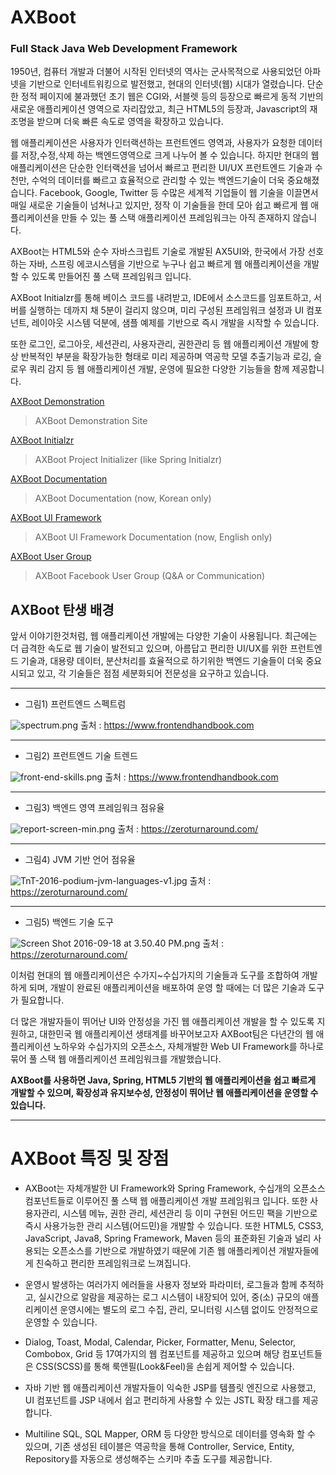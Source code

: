 # AXBoot
### Full Stack Java Web Development Framework

1950년, 컴퓨터 개발과 더불어 시작된 인터넷의 역사는 군사목적으로 사용되었던 아파넷을 기반으로 인터네트워킹으로 발전했고, 현대의 인터넷(웹) 시대가 열렸습니다. 단순한 정적 페이지에 불과했던 초기 웹은 CGI와, 서블렛 등의 등장으로 빠르게 동적 기반의 새로운 애플리케이션 영역으로 자리잡았고, 최근 HTML5의 등장과, Javascript의 재조명을 받으며 더욱 빠른 속도로 영역을 확장하고 있습니다. 

웹 애플리케이션은 사용자가 인터랙션하는 프런트엔드 영역과, 사용자가 요청한 데이터를 저장,수정,삭제 하는 백엔드영역으로 크게 나누어 볼 수 있습니다. 하지만 현대의 웹 애플리케이션은 단순한 인터랙션을 넘어서 빠르고 편리한 UI/UX 프런트엔드 기술과 수천만, 수억의 데이터를 빠르고 효율적으로 관리할 수 있는 백엔드기술이 더욱 중요해졌습니다. Facebook, Google, Twitter 등 수많은 세계적 기업들이 웹 기술을 이끌면서 매일 새로운 기술들이 넘쳐나고 있지만, 정작 이 기술들을 한데 모아 쉽고 빠르게 웹 애플리케이션을 만들 수 있는 풀 스택 애플리케이션 프레임워크는 아직 존재하지 않습니다.

AXBoot는 HTML5와 순수 자바스크립트 기술로 개발된 AX5UI와, 한국에서 가장 선호하는 자바, 스프링 에코시스템을 기반으로 누구나 쉽고 빠르게 웹 애플리케이션을 개발할 수 있도록 만들어진 풀 스택 프레임워크 입니다. 

AXBoot Initialzr를 통해 베이스 코드를 내려받고, IDE에서 소스코드를 임포트하고, 서버를 실행하는 데까지 채 5분이 걸리지 않으며, 미리 구성된 프레임워크 설정과 UI 컴포넌트, 레이아웃 시스템 덕분에, 샘플 예제를 기반으로 즉시 개발을 시작할 수 있습니다. 

또한 로그인, 로그아웃, 세션관리, 사용자관리, 권한관리 등 웹 애플리케이션 개발에 항상 반복적인 부분을 확장가능한 형태로 미리 제공하며 역공학 모델 추출기능과 로깅, 슬로우 쿼리 감지 등 웹 애플리케이션 개발, 운영에 필요한 다양한 기능들을 함께 제공합니다. 


[AXBoot Demonstration](http://demo.axboot.com)
> AXBoot Demonstration Site

[AXBoot Initialzr](http://start.axboot.com)
> AXBoot Project Initializer (like Spring Initialzr)

[AXBoot Documentation](http://api.axboot.com)
> AXBoot Documentation (now, Korean only)

[AXBoot UI Framework](http://ax5.io)
> AXBoot UI Framework Documentation (now, English only)

[AXBoot User Group](https://www.facebook.com/groups/axboot/)
> AXBoot Facebook User Group (Q&A or Communication)




## AXBoot 탄생 배경
앞서 이야기한것처럼, 웹 애플리케이션 개발에는 다양한 기술이 사용됩니다. 최근에는 더 급격한 속도로 웹 기술이 발전되고 있으며, 
아름답고 편리한 UI/UX를 위한 프런트엔드 기술과, 대용량 데이터, 분산처리를 효율적으로 하기위한 백엔드 기술들이 더욱 중요시되고 있고, 
각 기술들은 점점 세분화되어 전문성을 요구하고 있습니다. 

---

- 그림1) 프런트엔드 스펙트럼

![spectrum.png](https://raw.githubusercontent.com/axboot/ax-boot-document/master/assets/3294546972B83DFE881C853B483E6654.png)
출처 : https://www.frontendhandbook.com

---

- 그림2) 프런트엔드 기술 트렌드

![front-end-skills.png](https://raw.githubusercontent.com/axboot/ax-boot-document/master/assets/AFD4014AAED1F0B167C8430973368CFF.png)
출처 : https://www.frontendhandbook.com

---

- 그림3) 백엔드 영역 프레임워크 점유율

![report-screen-min.png](https://raw.githubusercontent.com/axboot/ax-boot-document/master/assets/48E65A5F9D62235452EDF4FECA47C296.png)
출처 : https://zeroturnaround.com/


---

- 그림4) JVM 기반 언어 점유율  

![TnT-2016-podium-jvm-languages-v1.jpg](https://raw.githubusercontent.com/axboot/ax-boot-document/master/assets/4986752B3DAE5A4DC47A3F812CC0FC99.png)
출처 : https://zeroturnaround.com/

---

- 그림5) 백엔드 기술 도구

![Screen Shot 2016-09-18 at 3.50.40 PM.png](https://raw.githubusercontent.com/axboot/ax-boot-document/master/assets/2C9D46174B758B88F24C9A4FBC83D010.png)
출처 : https://zeroturnaround.com/

이처럼 현대의 웹 애플리케이션은 수가지~수십가지의 기술들과 도구를 조합하여 개발하게 되며, 
개발이 완료된 애플리케이션을 배포하여 운영 할 때에는 더 많은 기술과 도구가 필요합니다. 

더 많은 개발자들이 뛰어난 UI와 안정성을 가진 웹 애플리케이션 개발을 할 수 있도록 지원하고, 
대한민국 웹 애플리케이션 생태계를 바꾸어보고자 AXBoot팀은 다년간의 웹 애플리케이션 노하우와 수십가지의 오픈소스, 
자체개발한 Web UI Framework를 하나로 묶어 풀 스택 웹 애플리케이션 프레임워크를 개발했습니다.
 
**AXBoot를 사용하면 Java, Spring, HTML5 기반의 웹 애플리케이션을 쉽고 빠르게 개발할 수 있으며, 
확장성과 유지보수성, 안정성이 뛰어난 웹 애플리케이션을 운영할 수 있습니다.**

---

# AXBoot 특징 및 장점

- AXBoot는 자체개발한 UI Framework와 Spring Framework, 수십개의 오픈소스 컴포넌트들로 이루어진 풀 스택 웹 애플리케이션 개발 프레임워크 입니다. 또한 사용자관리, 시스템 메뉴, 권한 관리, 세션관리 등 이미 구현된 어드민 팩을 기반으로 즉시 사용가능한 관리 시스템(어드민)을 개발할 수 있습니다. 또한 HTML5, CSS3, JavaScript, Java8, Spring Framework, Maven 등의 표준화된 기술과 널리 사용되는 오픈소스를 기반으로 개발하였기 때문에 기존 웹 애플리케이션 개발자들에게 친숙하고 편리한 프레임워크로 느껴집니다.

- 운영시 발생하는 여러가지 에러들을 사용자 정보와 파라미터, 로그들과 함께 추적하고, 실시간으로 알람을 제공하는 로그 시스템이 내장되어 있어, 중(소) 규모의 애플리케이션 운영시에는 별도의 로그 수집, 관리, 모니터링 시스템 없이도 안정적으로 운영할 수 있습니다.

- Dialog, Toast, Modal, Calendar, Picker, Formatter, Menu, Selector, Combobox, Grid 등 17여가지의 웹 컴포넌트를 제공하고 있으며 해당 컴포넌트들은 CSS(SCSS)를 통해 룩앤필(Look&Feel)을 손쉽게 제어할 수 있습니다.

- 자바 기반 웹 애플리케이션 개발자들이 익숙한 JSP를 템플릿 엔진으로 사용했고, UI 컴포넌트를 JSP 내에서 쉽고 편리하게 사용할 수 있는 JSTL 확장 태그를 제공합니다.

- Multiline SQL, SQL Mapper, ORM 등 다양한 방식으로 데이터를 영속화 할 수 있으며, 기존 생성된 테이블은 역공학을 통해 Controller, Service, Entity, Repository를 자동으로 생성해주는 스키마 추출 도구를 제공합니다.

